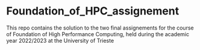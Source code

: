 # Foundation_of_HPC_assignement
This repo contains the solution to the two final assignements for the course of Foundation of High Performance Computing, held during the academic year 2022/2023 at the University of Trieste
